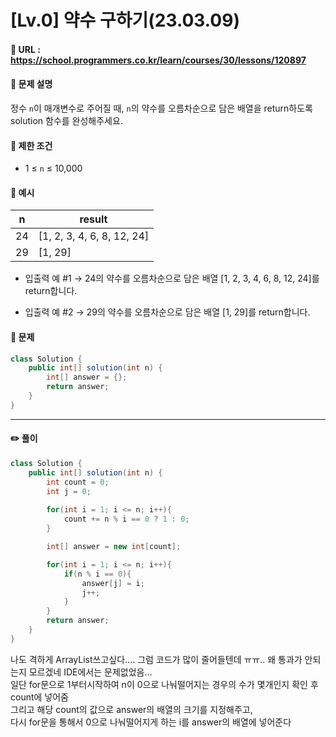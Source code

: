 # [Lv.0] 약수 구하기(23.03.09)

#### 📌 URL : https://school.programmers.co.kr/learn/courses/30/lessons/120897

#### 📌 문제 설명

정수 `n`이 매개변수로 주어질 때, `n`의 약수를 오름차순으로 담은 배열을 return하도록 solution 함수를 완성해주세요.

#### 📌 제한 조건

- 1 ≤ `n` ≤ 10,000

#### 📌 예시

| n   | result                     |
| --- | -------------------------- |
| 24  | [1, 2, 3, 4, 6, 8, 12, 24] |
| 29  | [1, 29]                    |

- 입출력 예 #1
  → 24의 약수를 오름차순으로 담은 배열 [1, 2, 3, 4, 6, 8, 12, 24]를 return합니다.

- 입출력 예 #2
  → 29의 약수를 오름차순으로 담은 배열 [1, 29]를 return합니다.

#### 📌 문제

```java
class Solution {
    public int[] solution(int n) {
        int[] answer = {};
        return answer;
    }
}
```

---

#### ✏️ 풀이

```java
class Solution {
    public int[] solution(int n) {
        int count = 0;
        int j = 0;
        
        for(int i = 1; i <= n; i++){
            count += n % i == 0 ? 1 : 0;
        }

        int[] answer = new int[count];

        for(int i = 1; i <= n; i++){
            if(n % i == 0){
                answer[j] = i;
                j++;
            }
        }
        return answer;
    }
}
```

나도 격하게 ArrayList쓰고싶다.... 그럼 코드가 많이 줄어들텐데 ㅠㅠ.. 왜 통과가 안되는지 모르겠네 IDE에서는 문제없었음...   
일단 for문으로 1부터시작하여 n이 0으로 나눠떨어지는 경우의 수가 몇개인지 확인 후 count에 넣어줌   
그리고 해당 count의 값으로 answer의 배열의 크기를 지정해주고,   
다시 for문을 통해서 0으로 나눠떨어지게 하는 i를 answer의 배열에 넣어준다   